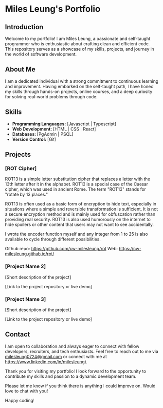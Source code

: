# Miles Leung's Portfolio

## Introduction

Welcome to my portfolio! I am Miles Leung, a passionate and self-taught programmer who is enthusiastic about crafting clean and efficient code. This repository serves as a showcase of my skills, projects, and journey in the world of software development.

## About Me

I am a dedicated individual with a strong commitment to continuous learning and improvement. Having embarked on the self-taught path, I have honed my skills through hands-on projects, online courses, and a deep curiosity for solving real-world problems through code.

## Skills

- **Programming Languages:** [Javascript | Typescript]
- **Web Development:** [HTML | CSS | React]
- **Databases:** [PgAdmin | PSQL]
- **Version Control:** [Git]

## Projects

### [ROT Cipher]

ROT13 is a simple letter substitution cipher that replaces a letter with the 13th letter after it in the alphabet. ROT13 is a special case of the Caesar cipher, which was used in ancient Rome. The term "ROT13" stands for "rotate by 13 places."

ROT13 is often used as a basic form of encryption to hide text, especially in situations where a simple and reversible transformation is sufficient. It is not a secure encryption method and is mainly used for obfuscation rather than providing real security. ROT13 is also used humorously on the internet to hide spoilers or other content that users may not want to see accidentally.

I wrote the encoder function myself and any integer from 1 to 25 is also available to cycle through different possibilities.

Github repo: https://github.com/cw-milesleung/rot
Web: https://cw-milesleung.github.io/rot/

### [Project Name 2]

[Short description of the project]

[Link to the project repository or live demo]

### [Project Name 3]

[Short description of the project]

[Link to the project repository or live demo]

## Contact

I am open to collaboration and always eager to connect with fellow developers, recruiters, and tech enthusiasts. Feel free to reach out to me via milesleung0724@gmail.com or connect with me at https://www.linkedin.com/in/milesleung/.

Thank you for visiting my portfolio! I look forward to the opportunity to contribute my skills and passion to a dynamic development team.

Please let me know if you think there is anything I could improve on. Would love to chat with you! 

Happy coding!
